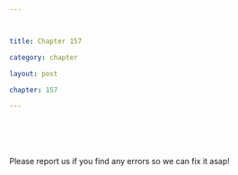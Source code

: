 ```yaml
---



title: Chapter 157

category: chapter

layout: post

chapter: 157

---
```




<br><br><br><br>
Please report us if you find any errors so we can fix it asap!